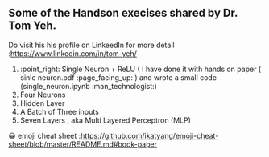 ## Some of the Handson execises shared by Dr. Tom Yeh.
Do visit his his profile on LinkeedIn for more detail :https://www.linkedin.com/in/tom-yeh/ <br>

 <ol start="1">
  <li>:point_right:  Single Neuron + ReLU ( I have done it with hands on paper ( sinle neuron.pdf :page_facing_up: ) and wrote a small code (single_neuron.ipynb :man_technologist:)</li>
  <li>Four Neurons</li>
  <li>Hidden Layer</li>
  <li>A Batch of Three inputs</li>
  <li>Seven Layers , aka Multi Layered Perceptron  (MLP) </li>
</ol> 



:grinning: emoji cheat sheet :https://github.com/ikatyang/emoji-cheat-sheet/blob/master/README.md#book-paper
